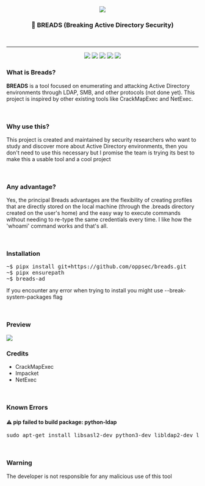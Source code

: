 <div align="center">
<img src="https://i.imgur.com/xV6HY67.jpeg">

<h3> 🍞 BREADS (Breaking Active Directory Security) </h3>
<br>

___

<img src="https://img.shields.io/github/license/oppsec/breads?color=blue&logo=github&style=for-the-badge">
<img src="https://img.shields.io/github/issues/oppsec/breads?color=blue&logo=github&style=for-the-badge">
<img src="https://img.shields.io/github/stars/oppsec/breads?color=blue&logo=github&style=for-the-badge">
<img src="https://img.shields.io/github/forks/oppsec/breads?color=blue&logo=github&style=for-the-badge">
<img src="https://img.shields.io/github/languages/code-size/oppsec/breads?color=blue&logo=github&style=for-the-badge">

</div>

<h3> What is Breads? </h3>
<p> <b>BREADS</b> is a tool focused on enumerating and attacking Active Directory environments through LDAP, SMB, and other protocols (not done yet). This project is inspired by other existing tools like CrackMapExec and NetExec. </p>

<br>

<h3> Why use this? </h3>
<p> This project is created and maintained by security researchers who want to study and discover more about Active Directory environments, then you don't need to use this necessary but I promise the team is trying its best to make this a usable tool and a cool project </p>

<br>

<h3> Any advantage? </h3>
<p> Yes, the principal Breads advantages are the flexibility of creating profiles that are directly stored on the local machine (through the .breads directory created on the user's home) and the easy way to execute commands without needing to re-type the same credentials every time. I like how the 'whoami' command works and that's all. </p>

<br>

<h3> Installation </h3>
<pre>
~$ pipx install git+https://github.com/oppsec/breads.git
~$ pipx ensurepath
~$ breads-ad
</pre>

If you encounter any error when trying to install you might use --break-system-packages flag

<br>

<h3> Preview </h3>
<img src="https://i.imgur.com/DMBGUqh.png">

<h3> Credits </h3>
<ul>
    <li>CrackMapExec</li>
    <li>Impacket</li>
    <li>NetExec</li>
</ul>

<br>

<h3> Known Errors </h3>
<h4> ⚠️ pip failed to build package: python-ldap </h4>
<pre>
sudo apt-get install libsasl2-dev python3-dev libldap2-dev libssl-dev
</pre>

<br>

<h3> Warning </h3>
<p> The developer is not responsible for any malicious use of this tool </p>